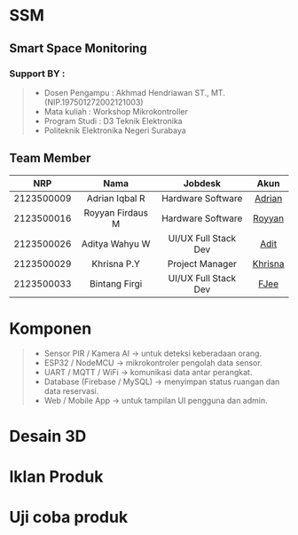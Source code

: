 # SSM
## Smart Space Monitoring
### Support BY :
>- Dosen Pengampu : Akhmad Hendriawan ST., MT. (NIP.197501272002121003)<br>
>- Mata kuliah : Workshop Mikrokontroller<br>
>- Program Studi : D3 Teknik Elektronika<br>
>- Politeknik Elektronika Negeri Surabaya<br>
## Team Member
|      NRP      |       Nama      |    Jobdesk    |   Akun |
| :-----------:|:----------------:| :------------:| :-----:|
| 2123500009    | Adrian Iqbal R  | Hardware Software       | [Adrian](https://github.com/Raditya-G)
| 2123500016    | Royyan Firdaus M         |   Hardware Software | [Royyan](https://github.com/nataratungga)
| 2123500026    | Aditya Wahyu W        |    UI/UX Full Stack Dev      | [Adit](https://github.com/Bismaap)
| 2123500029    | Khrisna P.Y                | Project Manager | [Khrisna](https://github.com/NurRohmatHidayat)
| 2123500033    | Bintang Firgi               | UI/UX Full Stack Dev     | [FJee](https://github.com/EzarPrasetya)
# Komponen 
>- Sensor PIR / Kamera AI → untuk deteksi keberadaan orang.
>- ESP32 / NodeMCU → mikrokontroler pengolah data sensor.
>- UART / MQTT / WiFi → komunikasi data antar perangkat.
>- Database (Firebase / MySQL) → menyimpan status ruangan dan data reservasi.
>- Web / Mobile App → untuk tampilan UI pengguna dan admin.
# Desain 3D
# Iklan Produk
# Uji coba produk
